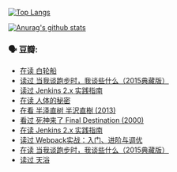 [![Top Langs](https://github-readme-stats.vercel.app/api/top-langs/?username=w940853815)](https://github.com/anuraghazra/github-readme-stats)

[![Anurag's github stats](https://github-readme-stats.vercel.app/api?username=w940853815)](https://github.com/anuraghazra/github-readme-stats)

### 🗣 豆瓣:

<!-- DOUBAN-ACTIVITIES:START -->
- [在读 白轮船](https://www.douban.com/doubanapp/dispatch?uri=/status/3177695116/)
- [读过 当我谈跑步时，我谈些什么（2015典藏版）](https://www.douban.com/doubanapp/dispatch?uri=/status/3177684057/)
- [读过 Jenkins 2.x 实践指南](https://www.douban.com/doubanapp/dispatch?uri=/status/3177218920/)
- [在读 人体的秘密](https://www.douban.com/doubanapp/dispatch?uri=/status/3175325411/)
- [在看 半泽直树 半沢直樹‎ (2013)](https://www.douban.com/doubanapp/dispatch?uri=/status/3173829926/)
- [看过 死神来了 Final Destination‎ (2000)](https://www.douban.com/doubanapp/dispatch?uri=/status/3173521597/)
- [在读 Jenkins 2.x 实践指南](https://www.douban.com/doubanapp/dispatch?uri=/status/3172169754/)
- [读过 Webpack实战：入门、进阶与调优](https://www.douban.com/doubanapp/dispatch?uri=/status/3172165854/)
- [在读 当我谈跑步时，我谈些什么（2015典藏版）](https://www.douban.com/doubanapp/dispatch?uri=/status/3169860731/)
- [读过 天浴](https://www.douban.com/doubanapp/dispatch?uri=/status/3169859927/)
<!-- DOUBAN-ACTIVITIES:END -->
<!--
**w940853815/w940853815** is a ✨ _special_ ✨ repository because its `README.md` (this file) appears on your GitHub profile.

Here are some ideas to get you started:

- 🔭 I’m currently working on ...
- 🌱 I’m currently learning ...
- 👯 I’m looking to collaborate on ...
- 🤔 I’m looking for help with ...
- 💬 Ask me about ...
- 📫 How to reach me: ...
- 😄 Pronouns: ...
- ⚡ Fun fact: ...
-->
